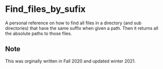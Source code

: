 # Find_files_by_sufix
A personal reference on how to find all files in a directory (and sub directories) that have the same suffix when given a path.
Then it returns all the absolute paths to those files.

## Note
This was orginally written in Fall 2020 and updated winter 2021.
